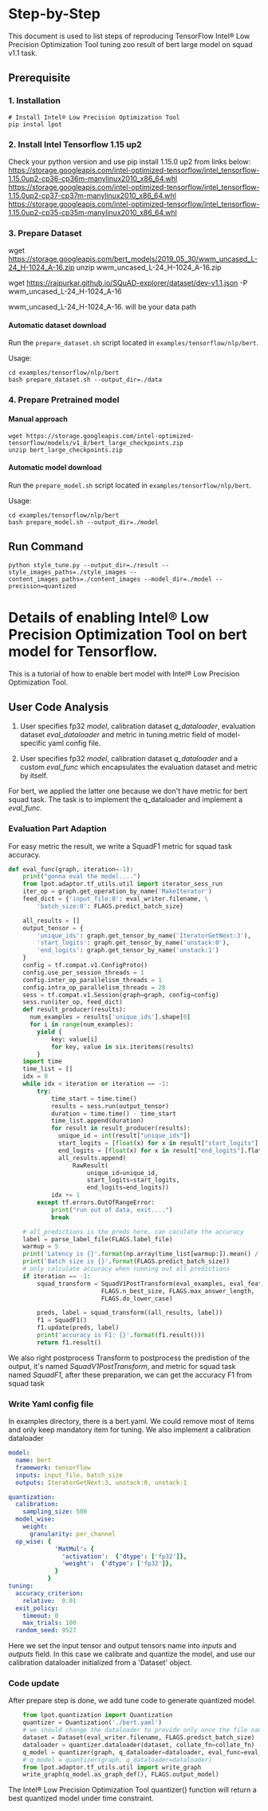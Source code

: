 Step-by-Step
============

This document is used to list steps of reproducing TensorFlow Intel® Low Precision Optimization Tool tuning zoo result of bert large model on squad v1.1 task.


## Prerequisite

### 1. Installation
```Shell
# Install Intel® Low Precision Optimization Tool
pip instal lpot
```
### 2. Install Intel Tensorflow 1.15 up2
Check your python version and use pip install 1.15.0 up2 from links below:
https://storage.googleapis.com/intel-optimized-tensorflow/intel_tensorflow-1.15.0up2-cp36-cp36m-manylinux2010_x86_64.whl                
https://storage.googleapis.com/intel-optimized-tensorflow/intel_tensorflow-1.15.0up2-cp37-cp37m-manylinux2010_x86_64.whl
https://storage.googleapis.com/intel-optimized-tensorflow/intel_tensorflow-1.15.0up2-cp35-cp35m-manylinux2010_x86_64.whl

### 3. Prepare Dataset
wget https://storage.googleapis.com/bert_models/2019_05_30/wwm_uncased_L-24_H-1024_A-16.zip
unzip wwm_uncased_L-24_H-1024_A-16.zip

wget https://rajpurkar.github.io/SQuAD-explorer/dataset/dev-v1.1.json -P wwm_uncased_L-24_H-1024_A-16

wwm_uncased_L-24_H-1024_A-16. will be your data path

#### Automatic dataset download
Run the `prepare_dataset.sh` script located in `examples/tensorflow/nlp/bert`.

Usage:
```shell
cd examples/tensorflow/nlp/bert
bash prepare_dataset.sh --output_dir=./data
```

### 4. Prepare Pretrained model

#### Manual approach

```shell
wget https://storage.googleapis.com/intel-optimized-tensorflow/models/v1_8/bert_large_checkpoints.zip
unzip bert_large_checkpoints.zip
```
#### Automatic model download
Run the `prepare_model.sh` script located in `examples/tensorflow/nlp/bert`.

Usage:
```shell
cd examples/tensorflow/nlp/bert
bash prepare_model.sh --output_dir=./model
```

## Run Command
  ```Shell
  python style_tune.py --output_dir=./result --style_images_paths=./style_images --content_images_paths=./content_images --model_dir=./model --precision=quantized
  ```

Details of enabling Intel® Low Precision Optimization Tool on bert model for Tensorflow.
=========================

This is a tutorial of how to enable bert model with Intel® Low Precision Optimization Tool.
## User Code Analysis
1. User specifies fp32 *model*, calibration dataset *q_dataloader*, evaluation dataset *eval_dataloader* and metric in tuning.metric field of model-specific yaml config file.

2. User specifies fp32 *model*, calibration dataset *q_dataloader* and a custom *eval_func* which encapsulates the evaluation dataset and metric by itself.

For bert, we applied the latter one because we don't have metric for bert squad task. The task is to implement the q_dataloader and implement a *eval_func*. 

### Evaluation Part Adaption

For easy metric the result, we write a SquadF1 metric for squad task accuracy.

```python
def eval_func(graph, iteration=-1):
    print("gonna eval the model....")
    from lpot.adaptor.tf_utils.util import iterator_sess_run
    iter_op = graph.get_operation_by_name('MakeIterator')
    feed_dict = {'input_file:0': eval_writer.filename, \
        'batch_size:0': FLAGS.predict_batch_size}

    all_results = []
    output_tensor = {
        'unique_ids': graph.get_tensor_by_name('IteratorGetNext:3'),
        'start_logits': graph.get_tensor_by_name('unstack:0'),
        'end_logits': graph.get_tensor_by_name('unstack:1')
    }
    config = tf.compat.v1.ConfigProto()
    config.use_per_session_threads = 1
    config.inter_op_parallelism_threads = 1
    config.intra_op_parallelism_threads = 28
    sess = tf.compat.v1.Session(graph=graph, config=config)
    sess.run(iter_op, feed_dict)
    def result_producer(results):
      num_examples = results['unique_ids'].shape[0]
      for i in range(num_examples):
        yield {
            key: value[i]
            for key, value in six.iteritems(results)
        }
    import time
    time_list = []
    idx = 0
    while idx < iteration or iteration == -1:
        try:
            time_start = time.time() 
            results = sess.run(output_tensor)
            duration = time.time() - time_start
            time_list.append(duration)
            for result in result_producer(results):
              unique_id = int(result["unique_ids"])
              start_logits = [float(x) for x in result["start_logits"].flat]
              end_logits = [float(x) for x in result["end_logits"].flat]
              all_results.append(
                  RawResult(
                      unique_id=unique_id,
                      start_logits=start_logits,
                      end_logits=end_logits))
            idx += 1
        except tf.errors.OutOfRangeError:
            print("run out of data, exit....")
            break

    # all_predictions is the preds here, can caculate the accuracy
    label = parse_label_file(FLAGS.label_file)
    warmup = 5
    print('Latency is {}'.format(np.array(time_list[warmup:]).mean() / FLAGS.predict_batch_size))
    print('Batch size is {}'.format(FLAGS.predict_batch_size))
    # only calculate accuracy when running out all predictions
    if iteration == -1:
        squad_transform = SquadV1PostTransform(eval_examples, eval_features,
                          FLAGS.n_best_size, FLAGS.max_answer_length,
                          FLAGS.do_lower_case)

        preds, label = squad_transform((all_results, label))
        f1 = SquadF1()
        f1.update(preds, label)
        print('accuracy is F1: {}'.format(f1.result()))
        return f1.result()

```
We also right postprocess Transform to postprocess the predistion of the output, it's named *SquadV1PostTransform*, and metric for squad task named *SquadF1*, after these preparation, we can get the accuracy F1 from squad task

### Write Yaml config file
In examples directory, there is a bert.yaml. We could remove most of items and only keep mandatory item for tuning. We also implement a calibration dataloader

```yaml
model: 
  name: bert
  framework: tensorflow
  inputs: input_file, batch_size
  outputs: IteratorGetNext:3, unstack:0, unstack:1

quantization:            
  calibration:
    sampling_size: 500
  model_wise:
    weight:
      granularity: per_channel
  op_wise: {
             'MatMul': {
               'activation':  {'dtype': ['fp32']},
               'weight':  {'dtype': ['fp32']},
             }
           }
tuning:
  accuracy_criterion:
    relative:  0.01   
  exit_policy:
    timeout: 0       
    max_trials: 100 
  random_seed: 9527

```
Here we set the input tensor and output tensors name into *inputs* and *outputs* field. In this case we calibrate and quantize the model, and use our calibration dataloader initialized from a 'Dataset' object.

### Code update

After prepare step is done, we add tune code to generate quantized model.

```python
    from lpot.quantization import Quantization
    quantizer = Quantization('./bert.yaml')
    # we should change the dataloader to provide only once the file name and batch_size
    dataset = Dataset(eval_writer.filename, FLAGS.predict_batch_size)
    dataloader = quantizer.dataloader(dataset, collate_fn=collate_fn)
    q_model = quantizer(graph, q_dataloader=dataloader, eval_func=eval_func)
    # q_model = quantizer(graph, q_dataloader=dataloader)
    from lpot.adaptor.tf_utils.util import write_graph
    write_graph(q_model.as_graph_def(), FLAGS.output_model)
```

The Intel® Low Precision Optimization Tool quantizer() function will return a best quantized model under time constraint.

